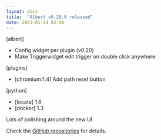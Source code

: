 ```yaml
---
layout: docs
title:  "Albert v0.20.0 released"
date: 2023-01-24 02:48
---
```


[albert]
* Config widget per plugin (v0.20)
* Make Triggerwidget edit trigger on double click anywhere

[plugins]
* [chromium:1.4] Add path reset button

[python]
* [locate] 1.6
* [docker] 1.3

Lots of polishing around the new UI

Check the [GitHub repositories](https://github.com/albertlauncher/albert/commits/v0.20.0) for details.
